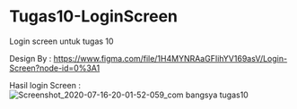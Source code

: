 # Tugas10-LoginScreen
Login screen untuk tugas 10

Design By : https://www.figma.com/file/1H4MYNRAaGFIihYV169asV/Login-Screen?node-id=0%3A1

Hasil login Screen :
![Screenshot_2020-07-16-20-01-52-059_com bangsya tugas10](https://user-images.githubusercontent.com/68383736/87678751-826e0100-c7a5-11ea-916b-54d2fe95790f.jpg)
